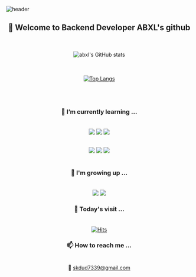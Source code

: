 ![header](https://capsule-render.vercel.app/api?type=shark&color=auto&height=300&section=header&text=abxl's%20github&fontSize=90)
<div align=center>

## 🤘 Welcome to Backend Developer ABXL's github

<br /><br />
![abxl's GitHub stats](https://github-readme-stats.vercel.app/api?username=abxl1&show_icons=true&theme=tokyonight)

<br /><br />
[![Top Langs](https://github-readme-stats.vercel.app/api/top-langs/?username=abxl1&langs_count=8)](https://github.com/abxl1/github-readme-stats)

<br /><br />

### 🌱 I’m currently learning ... <br /><br />

<a><img src="https://img.shields.io/badge/java-007396?style=for-the-badge&logo=coffeescript&logoColor=white"></a>
<img src="https://img.shields.io/badge/SpringBoot-6DB33F?style=for-the-badge&logo=springboot&logoColor=white"/> 
<img src="https://img.shields.io/badge/SpringSecurity-6DB33F?style=for-the-badge&logo=SpringSecurity&logoColor=white"/>
<br /><br />

<img src="https://img.shields.io/badge/JWT-black?style=for-the-badge&logo=JSON%20web%20tokens"/>
<img src="https://img.shields.io/badge/IntelliJIDEA-000000?style=for-the-badge&logo=IntelliJIDEA&logoColor=white"/> 
<img src="https://img.shields.io/badge/git-F05032?style=for-the-badge&logo=git&logoColor=white"/> 
<br /><br />


<!--
<a><img src="https://img.shields.io/badge/React-20232a?style=for-the-badge&logo=react&logoColor=#61DAFB"/></a>
<a><img src="https://img.shields.io/badge/JAVASCRIPT-F7DF1E?style=for-the-badge&logo=JavaScript&logoColor=000"/></a>
<a><img src="https://img.shields.io/badge/StyledComponents-000?style=for-the-badge&logo=STYLEDCOMPONENTS&logoColor=DB7093"/></a>
<br /><br />
-->

<!--
<a><img src="https://img.shields.io/badge/TYPESCRIPT-3178C6?style=for-the-badge&logo=typescript&logoColor=000"/></a>
<a><img src="https://img.shields.io/badge/REDUX-764ABC?style=for-the-badge&logo=redux&logoColor=fff"/></a>
<a><img src="https://img.shields.io/badge/ReactQuery-FF4154?style=for-the-badge&logo=reactquery&logoColor=fff"/></a>
<br /><br />
<a><img src="https://img.shields.io/badge/HTML5-E34F26?style=for-the-badge&logo=html5&logoColor=fff"/></a>
<a><img src="https://img.shields.io/badge/CSS3-1572B6?style=for-the-badge&logo=css3&logoColor=fff"/></a>
<br />
<a href="https://abxl-l.tistory.com/" target="_blank"><img src="https://img.shields.io/badge/TSTORY-ff5a4a?style=for-the-badge&logo=tistory&logoColor=fff"/></a>
<br />
-->

### 🌿 I'm growing up ... <br /><br />
<a href="https://github.com/abxl1" target="_blank"><img src="https://img.shields.io/badge/GITHUB-000?style=for-the-badge&logo=github&logoColor=fff"/></a>
<a href="https://velog.io/@abxl/posts"><img src="https://img.shields.io/badge/VELOG-11B48A?style=flat-square&logo=Vimeo&logoColor=white&link=https://velog.io/@abxl/posts"/></a>


### 🎲 Today's visit ... <br /><br />
[![Hits](https://hits.seeyoufarm.com/api/count/incr/badge.svg?url=https%3A%2F%2Fgithub.com%2Fabxl1&count_bg=%23000000&title_bg=%230051B4&icon=&icon_color=%23E7E7E7&title=hits&edge_flat=false)](https://hits.seeyoufarm.com)


### 📫 How to reach me ... <br /><br />
🔴 skdud7339@gmail.com  <br />

<!--
**abxl1/abxl1** is a ✨ _special_ ✨ repository because its `README.md` (this file) appears on your GitHub profile.
Here are some ideas to get you started:

- 👯 I’m looking to collaborate on ...
- 🤔 I’m looking for help with ...
- 💬 Ask me about ...
- 😄 Pronouns: ...
- ⚡ Fun fact: ...
-->

</div>
